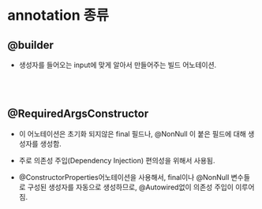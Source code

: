# annotation 종류




## @builder

* 생성자를 들어오는 input에 맞게 알아서 만들어주는 빌드 어노테이션.


<br>
<br>


## @RequiredArgsConstructor

* 이 어노테이션은 초기화 되지않은 final 필드나, @NonNull 이 붙은 필드에 대해 생성자를 생성함.

* 주로 의존성 주입(Dependency Injection) 편의성을 위해서 사용됨.

* @ConstructorProperties어노테이션을 사용해서, final이나 @NonNull 변수들로 구성된 생성자를 자동으로 생성하므로, @Autowired없이 의존성 주입이 이루어짐.

<br>
<br>

##  